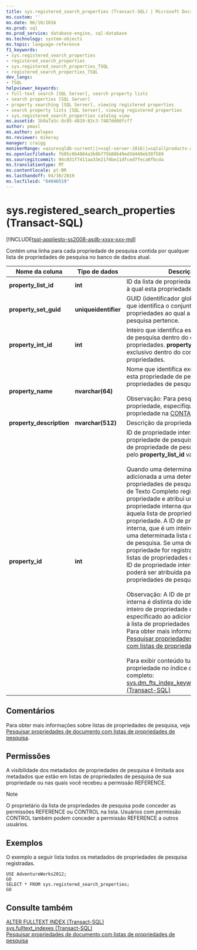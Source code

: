 ```yaml
---
title: sys.registered_search_properties (Transact-SQL) | Microsoft Docs
ms.custom: ''
ms.date: 06/10/2016
ms.prod: sql
ms.prod_service: database-engine, sql-database
ms.technology: system-objects
ms.topic: language-reference
f1_keywords:
- sys.registered_search_properties
- registered_search_properties
- sys.registered_search_properties_TSQL
- registered_search_properties_TSQL
dev_langs:
- TSQL
helpviewer_keywords:
- full-text search [SQL Server], search property lists
- search properties [SQL Server]
- property searching [SQL Server], viewing registered properties
- search property lists [SQL Server], viewing registered properties
- sys.registered_search_properties catalog view
ms.assetid: 1b9a7a5c-8c05-4819-83c3-7487dd08fcf7
author: pmasl
ms.author: pelopes
ms.reviewer: mikeray
manager: craigg
monikerRange: =azuresqldb-current||>=sql-server-2016||=sqlallproducts-allversions||>=sql-server-linux-2017||=azuresqldb-mi-current
ms.openlocfilehash: fb85c0b4804a3b8b775b80649ed3d449eb307589
ms.sourcegitcommit: 04c031f7411aa33e2174be11dfced7feca8fbcda
ms.translationtype: MT
ms.contentlocale: pt-BR
ms.lasthandoff: 04/30/2019
ms.locfileid: "64946519"
---
```

# <a name="sysregisteredsearchproperties-transact-sql"></a>sys.registered_search_properties (Transact-SQL)
[!INCLUDE[tsql-appliesto-ss2008-asdb-xxxx-xxx-md](../../includes/tsql-appliesto-ss2008-asdb-xxxx-xxx-md.md)]

  Contém uma linha para cada propriedade de pesquisa contida por qualquer lista de propriedades de pesquisa no banco de dados atual.  
  
|Nome da coluna|Tipo de dados|Descrição|  
|-----------------|---------------|-----------------|  
|**property_list_id**|**int**|ID da lista de propriedades de pesquisa à qual esta propriedade pertence.|  
|**property_set_guid**|**uniqueidentifier**|GUID (identificador global exclusivo) que identifica o conjunto de propriedades ao qual a propriedade de pesquisa pertence.|  
|**property_int_id**|**int**|Inteiro que identifica esta propriedade de pesquisa dentro do conjunto de propriedades. **property_int_id** é exclusivo dentro do conjunto de propriedades.|  
|**property_name**|**nvarchar(64)**|Nome que identifica exclusivamente esta propriedade de pesquisa na lista de propriedades de pesquisa.<br /><br /> Observação: Para pesquisar em uma propriedade, especifique o nome da propriedade na [CONTAINS](../../t-sql/queries/contains-transact-sql.md) predicado.|  
|**property_description**|**nvarchar(512)**|Descrição da propriedade.|  
|**property_id**|**int**|ID de propriedade interna da propriedade de pesquisa dentro da lista de propriedade de pesquisa identificada pelo **property_list_id** valor.<br /><br /> Quando uma determinada propriedade é adicionada a uma determinada lista de propriedades de pesquisa, o Mecanismo de Texto Completo registra a propriedade e atribui uma ID de propriedade interna que é específica àquela lista de propriedades a propriedade. A ID de propriedade interna, que é um inteiro, é exclusiva de uma determinada lista de propriedades de pesquisa. Se uma determinada propriedade for registrada para várias listas de propriedades de pesquisa, uma ID de propriedade interna diferente poderá ser atribuída para cada lista de propriedades de pesquisa.<br /><br /> Observação: A ID de propriedade interna é distinta do identificador de inteiro de propriedade que é especificado ao adicionar a propriedade à lista de propriedades de pesquisa. Para obter mais informações, veja [Pesquisar propriedades de documento com listas de propriedades de pesquisa](../../relational-databases/search/search-document-properties-with-search-property-lists.md).<br /><br /> Para exibir conteúdo tudo relacionado à propriedade no índice de texto completo: <br />                  [sys.dm_fts_index_keywords_by_property &#40;Transact-SQL&#41;](../../relational-databases/system-dynamic-management-views/sys-dm-fts-index-keywords-by-property-transact-sql.md)|  
  
## <a name="remarks"></a>Comentários  
 Para obter mais informações sobre listas de propriedades de pesquisa, veja [Pesquisar propriedades de documento com listas de propriedades de pesquisa](../../relational-databases/search/search-document-properties-with-search-property-lists.md).  
  
## <a name="permissions"></a>Permissões  
 A visibilidade dos metadados de propriedades de pesquisa é limitada aos metadados que estão em listas de propriedades de pesquisa de sua propriedade ou nas quais você recebeu a permissão REFERENCE.  
  
> [!NOTE]  
>  O proprietário da lista de propriedades de pesquisa pode conceder as permissões REFERENCE ou CONTROL na lista. Usuários com permissão CONTROL também podem conceder a permissão REFERENCE a outros usuários.  
  
## <a name="examples"></a>Exemplos  
 O exemplo a seguir lista todos os metadados de propriedades de pesquisa registradas.  
  
```  
USE AdventureWorks2012;  
GO  
SELECT * FROM sys.registered_search_properties;   
GO  
```  
  
## <a name="see-also"></a>Consulte também  
 [ALTER FULLTEXT INDEX &#40;Transact-SQL&#41;](../../t-sql/statements/alter-fulltext-index-transact-sql.md)   
 [sys.fulltext_indexes &#40;Transact-SQL&#41;](../../relational-databases/system-catalog-views/sys-fulltext-indexes-transact-sql.md)   
 [Pesquisar propriedades de documento com listas de propriedades de pesquisa](../../relational-databases/search/search-document-properties-with-search-property-lists.md)  
  
  
